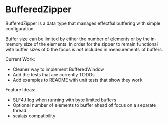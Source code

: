 # BufferedZipper

BufferedZipper is a data type that manages effectful buffering with simple configuration.

Buffer size can be limited by either the number of elements or by the in-memory size of the elements. In order for the zipper to remain functional with buffer sizes of 0 the focus is _not_ included in measurements of buffers.  

Current Work:
- Cleaner way to implement BufferedWindow
- Add the tests that are currently TODOs
- Add examples to README with unit tests that show they work

Feature Ideas:
- SLF4J log when running with byte limited buffers
- Optional number of elements to buffer ahead of focus on a separate thread.
- scalajs compatibility